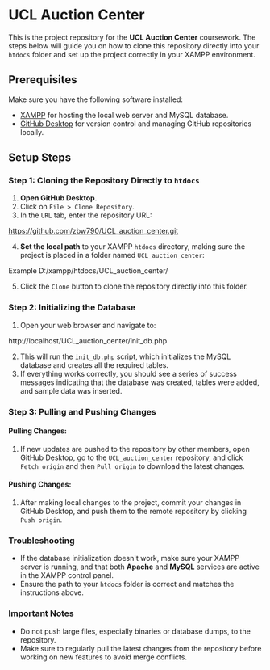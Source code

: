 # UCL Auction Center

This is the project repository for the **UCL Auction Center** coursework. The steps below will guide you on how to clone this repository directly into your `htdocs` folder and set up the project correctly in your XAMPP environment.

## Prerequisites

Make sure you have the following software installed:

- [XAMPP](https://www.apachefriends.org/index.html) for hosting the local web server and MySQL database.
- [GitHub Desktop](https://desktop.github.com/) for version control and managing GitHub repositories locally.

## Setup Steps

### Step 1: Cloning the Repository Directly to `htdocs`

1. **Open GitHub Desktop**.
2. Click on `File > Clone Repository`.
3. In the `URL` tab, enter the repository URL:

https://github.com/zbw790/UCL_auction_center.git

4. **Set the local path** to your XAMPP `htdocs` directory, making sure the project is placed in a folder named `UCL_auction_center`:

Example D:/xampp/htdocs/UCL_auction_center/

5. Click the `Clone` button to clone the repository directly into this folder.

### Step 2: Initializing the Database

1. Open your web browser and navigate to:

http://localhost/UCL_auction_center/init_db.php

2. This will run the `init_db.php` script, which initializes the MySQL database and creates all the required tables.
3. If everything works correctly, you should see a series of success messages indicating that the database was created, tables were added, and sample data was inserted.

### Step 3: Pulling and Pushing Changes

#### Pulling Changes:
1. If new updates are pushed to the repository by other members, open GitHub Desktop, go to the `UCL_auction_center` repository, and click `Fetch origin` and then `Pull origin` to download the latest changes.

#### Pushing Changes:
1. After making local changes to the project, commit your changes in GitHub Desktop, and push them to the remote repository by clicking `Push origin`.

### Troubleshooting

- If the database initialization doesn't work, make sure your XAMPP server is running, and that both **Apache** and **MySQL** services are active in the XAMPP control panel.
- Ensure the path to your `htdocs` folder is correct and matches the instructions above.

### Important Notes

- Do not push large files, especially binaries or database dumps, to the repository.
- Make sure to regularly pull the latest changes from the repository before working on new features to avoid merge conflicts.


